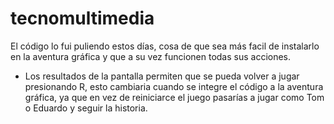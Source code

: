 # tecnomultimedia
El código lo fui puliendo estos días, cosa de que sea más facil de instalarlo en la aventura gráfica y que a su vez funcionen todas sus acciones.
* Los resultados de la pantalla permiten que se pueda volver a jugar presionando R, esto cambiaria cuando se integre el código a la aventura gráfica, ya que en vez de reiniciarce el juego pasarías a jugar como Tom o Eduardo y seguir la historia.
